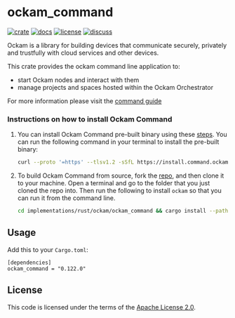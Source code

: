 # ockam_command

[![crate][crate-image]][crate-link]
[![docs][docs-image]][docs-link]
[![license][license-image]][license-link]
[![discuss][discuss-image]][discuss-link]

Ockam is a library for building devices that communicate securely, privately
and trustfully with cloud services and other devices.

This crate provides the ockam command line application to:
 - start Ockam nodes and interact with them
 - manage projects and spaces hosted within the Ockam Orchestrator

For more information please visit the [command guide](https://docs.ockam.io/reference/command)

### Instructions on how to install Ockam Command
1. You can install Ockam Command pre-built binary using these [steps](https://docs.ockam.io/#quick-start). You can run the following command in your terminal to install the pre-built binary:

    ```bash
    curl --proto '=https' --tlsv1.2 -sSfL https://install.command.ockam.io | bash
    ```

1. To build Ockam Command from source, fork the [repo](https://github.com/build-trust/ockam), and then clone it to your machine. Open a terminal and go to the folder that you just cloned the repo into. Then run the following to install `ockam` so that you can run it from the command line.

    ```bash
    cd implementations/rust/ockam/ockam_command && cargo install --path .
    ```

## Usage

Add this to your `Cargo.toml`:

```
[dependencies]
ockam_command = "0.122.0"
```

## License

This code is licensed under the terms of the [Apache License 2.0][license-link].

[main-ockam-crate-link]: https://crates.io/crates/ockam

[crate-image]: https://img.shields.io/crates/v/ockam_command.svg
[crate-link]: https://crates.io/crates/ockam_command

[docs-image]: https://docs.rs/ockam_command/badge.svg
[docs-link]: https://docs.rs/ockam_command

[license-image]: https://img.shields.io/badge/License-Apache%202.0-green.svg
[license-link]: https://github.com/build-trust/ockam/blob/HEAD/LICENSE

[discuss-image]: https://img.shields.io/badge/Discuss-Github%20Discussions-ff70b4.svg
[discuss-link]: https://github.com/build-trust/ockam/discussions
